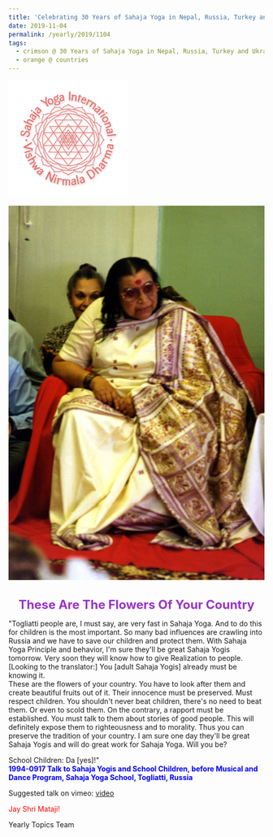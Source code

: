 ```yaml
---
title: 'Celebrating 30 Years of Sahaja Yoga in Nepal, Russia, Turkey and Ukraine, Post 21'
date: 2019-11-04
permalink: /yearly/2019/1104
tags:
  - crimson @ 30 Years of Sahaja Yoga in Nepal, Russia, Turkey and Ukraine
  - orange @ countries
---
```


![PICTURE 9](/images/image9.png)

<div style="text-align: center"><img src="/images/image245.png" /></div>

<!-- ![PICTURE 44](/images/image.png),width="500" -->

<br>
<p style="color:DarkOrchid; text-align:center">
<font size="+2"><b>These Are The Flowers Of Your Country</b><br></font>
</p>

<p>
"Togliatti people are, I must say, are very fast in Sahaja Yoga. And to do this for children is the most important. So many bad influences are crawling into Russia and we have to save our children and protect them. With Sahaja Yoga Principle and behavior, I'm sure they'll be great Sahaja Yogis tomorrow. Very soon they will know how to give Realization to people. [Looking to the translator:] You [adult Sahaja Yogis] already must be knowing it.<br>
These are the flowers of your country. You have to look after them and create beautiful fruits out of it. Their innocence must be preserved. Must respect children. You shouldn't never beat children, there's no need to beat them. Or even to scold them. On the contrary, a rapport must be established. You must talk to them about stories of good people. This will definitely expose them to righteousness and to morality. Thus you can preserve the tradition of your country. I am sure one day they'll be great Sahaja Yogis and will do great work for Sahaja Yoga. Will you be?<br>

School Children: Dа [yes]!"<br>
<font color="blue"><b>1994-0917 Talk to Sahaja Yogis and School Children, before Musical and Dance Program, Sahaja Yoga School, Togliatti, Russia</b></font><br>
</p>

Suggested talk on vimeo: <a href="https://vimeo.com/28757771"> video</a><br>

<p style="color:red;">Jay Shri Mataji!<br></p>

Yearly Topics Team